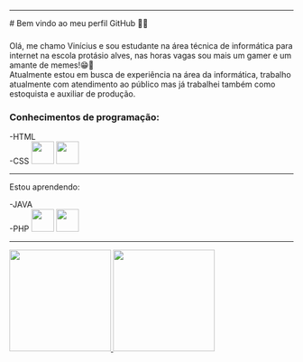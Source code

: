 <img scr="https://thumbs.dreamstime.com/z/html-code-20580932.jpg" width="1000" heigth="200" />
<hr>
# Bem vindo ao meu perfil GitHub 👋👋

###
Olá, me chamo  Vinícius  e sou estudante na área técnica  de informática para internet na escola protásio alves, nas horas vagas sou mais um gamer e um amante de memes!😁👾<br>
Atualmente estou em busca de  experiência na área da informática, trabalho atualmente com atendimento ao público mas já trabalhei também como estoquista e auxiliar de produção.

### Conhecimentos de programação:

-HTML<br>
-CSS
<img src="https://cdn.jsdelivr.net/gh/devicons/devicon/icons/html5/html5-plain.svg" width="40" height="40" />  <img src="https://cdn.jsdelivr.net/gh/devicons/devicon/icons/css3/css3-original.svg" width="40" height="40"/>
<hr>
Estou aprendendo:

-JAVA<br>
-PHP
<img src="https://cdn.jsdelivr.net/gh/devicons/devicon/icons/adonisjs/adonisjs-original.svg" width="40" height="40" />
<img src="https://cdn.jsdelivr.net/gh/devicons/devicon/icons/adonisjs/adonisjs-original.svg" width="40" height="40" />
<hr>
<div>
<a href="https://github.com/vinicius-coraldi">
<img height="180em" src="https://github-readme-stats.vercel.app/api/top-langs/?username=vinicius-coraldi&layout=compact&langs_count=7&theme=dracula"/>
<img height="180em" src="https://github-readme-stats.vercel.app/api?username=vinicius-coraldi&show_icons=true&theme=dracula&include_all_commits=true&count_private=true"/>
</div>
<br>

<br>
<br>
<br>

<img scr="https://media.tenor.com/RiPP8AKiz2sAAAAC/nice-old-man.gif" width="400" />



